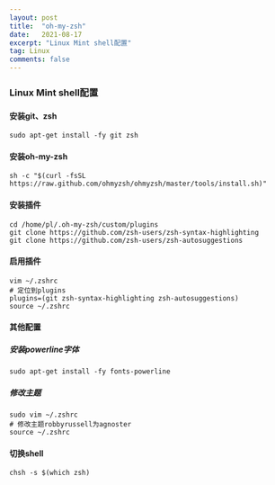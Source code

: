 ```yaml
---
layout: post
title:  "oh-my-zsh"
date:   2021-08-17
excerpt: "Linux Mint shell配置"
tag: Linux
comments: false
---
```


### Linux Mint shell配置

#### 安装git、zsh

```shell
sudo apt-get install -fy git zsh
```

#### 安装oh-my-zsh

```shell
sh -c "$(curl -fsSL https://raw.github.com/ohmyzsh/ohmyzsh/master/tools/install.sh)"
```

#### 安装插件

```shell
cd /home/pl/.oh-my-zsh/custom/plugins
git clone https://github.com/zsh-users/zsh-syntax-highlighting
git clone https://github.com/zsh-users/zsh-autosuggestions
```

#### 启用插件

```shell
vim ~/.zshrc
# 定位到plugins
plugins=(git zsh-syntax-highlighting zsh-autosuggestions)
source ~/.zshrc
```

#### 其他配置

##### 安装powerline字体

```shell
sudo apt-get install -fy fonts-powerline
```

##### 修改主题

```shell
sudo vim ~/.zshrc
# 修改主题robbyrussell为agnoster
source ~/.zshrc
```

#### 切换shell

```shell
chsh -s $(which zsh)
```

